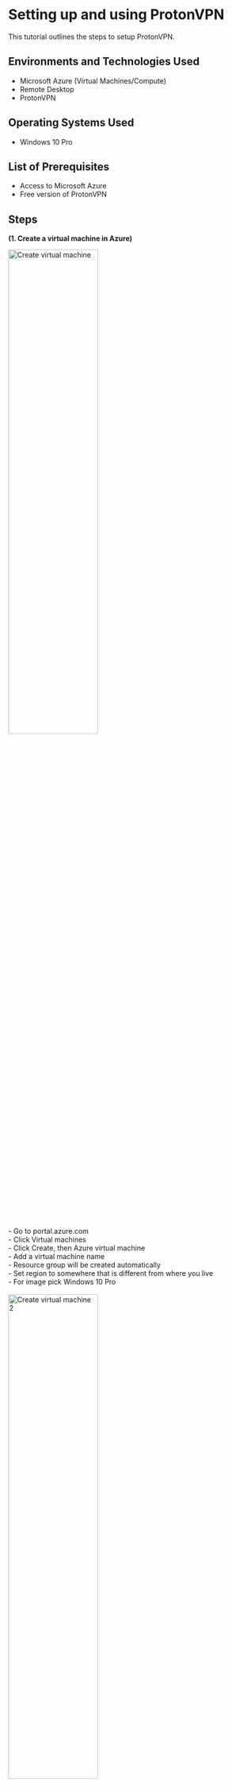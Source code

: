 <h1>Setting up and using ProtonVPN</h1>
This tutorial outlines the steps to setup ProtonVPN.<br />

<h2>Environments and Technologies Used</h2>

- Microsoft Azure (Virtual Machines/Compute)
- Remote Desktop
- ProtonVPN

<h2>Operating Systems Used </h2>

- Windows 10 Pro</b> 

<h2>List of Prerequisites</h2>

- Access to Microsoft Azure
- Free version of ProtonVPN

<h2>Steps</h2>

<p><strong>(1. Create a virtual machine in Azure)</strong><br></p>

<p>
  <img src="https://i.imgur.com/EeULlca.png" height="50%" width="60%" alt="Create virtual machine"/> <br> <br> 
  - Go to portal.azure.com <br>
  - Click Virtual machines <br>
  - Click Create, then Azure virtual machine<br>
  - Add a virtual machine name <br>
  - Resource group will be created automatically <br>
  - Set region to somewhere that is different from where you live <br>
  - For image pick Windows 10 Pro <br> <br>
  <img src="https://i.imgur.com/nWLXFFx.png" height="50%" width="60%" alt="Create virtual machine 2"/> <br> <br>
  - Set the Size to 2 vcpus or more <br>
  - Set your Username and Password to something you will remember <br>
  - Click Review + Create <br>
  - After it's done validating click Create 
</p>
<br />

<p>
<strong>(2. Log into the virtual machine with Remote desktop connection)</strong></p><br>
<img src="https://i.imgur.com/D3ce1QI.png" height="50%" width="60%" alt="Remote connection"/> <br>
  - Click Start <br>
  - Search for Remote Desktop Connection <br>
  - Enter the public IP address of the newly created virtual machine <br>
  - Click Connect <br> <br>
  <img src="https://i.imgur.com/M3SkZ2l.png" height="50%" width="60%" alt="Remote connection"/> <br>
  - Click More choices <br>
  - Click Use a different account <br>
  - Enter the Username and Password that you have created for the virtual machine <br>
  - Click OK <br>
  - Click Yes <br> 
</p>
<br />

<p>
  <strong>(3. Get IP address and location for the virtual machine)</strong> <br>
   - From within the virtual machine visit whatismyipaddress.com <br>
   - Make a note of the IP address and city <br>

  <strong>(4. Sign up and download ProtonVPN)</strong> <br>
  - Go to your actual computer <br>
  - Search ProtonVPN <br>
  - Click Create account <br>
  - Click Get Proton Free <br>
  - Enter your Email address <br>
  - Set your password <br>
  - Once your account is created copy the URL and paste it into your virtual machine <br>
  - Sign in to ProtonVPN from your virtual machine <br>
  - Download the Windows ProtonVPN client <br>
  - Install the file <br>

<p>
  <strong>(5. Test the VPN)</strong> <br>
  - Go to the ProtonVPN app <br>
  - Sign in <br> 
  - Next to Free connection click Connect <br>
  - Browse to whatismyipaddress.com <br>
  - Make a note of the IP address and location <br>
  - Try browsing to Amazon and/or Disney and see if there is anything different about the sites in relation to the location of your VPN server.
</p>
  
</p>
<br />
